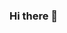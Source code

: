 ### Hi there 👋

<!--
**B3ATRAXX/B3ATRAXX** is a ✨ _special_ ✨ repository because its `README.md` (this file) appears on your GitHub profile.

Here are some ideas to get you started:

- 🔭 I’m currently a Student
- 🌱 I’m currently learning Computer Science & Engineering
- 🤔 I’m looking for help with my code
- ⚡ Fun fact: I'm an Music Producer
